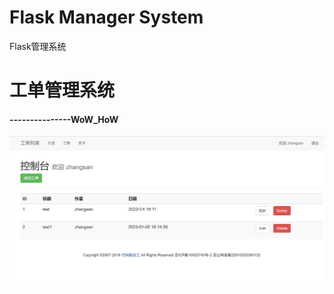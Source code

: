 # Flask  Manager System
 Flask管理系统

  <h1>工单管理系统</h1>
  <h4>---------------WoW_HoW</h4>
  
	

![image](https://github.com/wanghow13/Flask--Manager-System/blob/main/photo/od.png)


  

